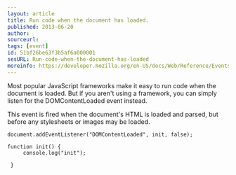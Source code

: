 ```yaml
---
layout: article
title: Run code when the document has loaded.
published: 2013-06-20
author: 
sourceurl: 
tags: [event]
id: 51bf26be63f3b5af6a000001
sesURL: Run-code-when-the-document-has-loaded
moreinfo: https://developer.mozilla.org/en-US/docs/Web/Reference/Events/DOMContentLoaded
---
```


Most popular JavaScript frameworks make it easy to run code when the document is loaded. But if you aren't using a framework, you can simply listen for the DOMContentLoaded event instead. 

This event is fired when the document's HTML is loaded and parsed, but before any stylesheets or images may be loaded.

<pre><code class="language-javascript">document.addEventListener(&quot;DOMContentLoaded&quot;, init, false);

function init() {
     console.log(&quot;init&quot;);

 }</code></pre>
